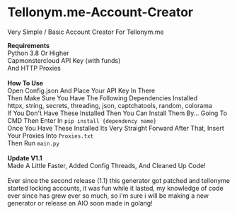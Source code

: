# Tellonym.me-Account-Creator
Very Simple / Basic Account Creator For Tellonym.me

**Requirements** <br />
Python 3.8 Or Higher<br /> Capmonstercloud API Key (with funds)<br />And HTTP Proxies<br /><br />**How To Use**<br />Open Config.json And Place Your API Key In There<br />Then Make Sure You Have The Following Dependencies Installed<br />httpx, string, secrets, threading, json, captchatools, random, colorama<br />If You Don't Have These Installed Then You Can Install Them By... Going To CMD Then Enter In `pip install {dependency name}`<br />Once You Have These Installed Its Very Straight Forward After That, Insert Your Proxies Into `Proxies.txt`<br />Then Run `main.py`<br /><br />**Update V1.1**<br />Made A Little Faster, Added Config Threads, And Cleaned Up Code!
<br /><br />Ever since the second release (1.1) this generator got patched and tellonyme started locking accounts, it was fun while it lasted, my knowledge of code ever since has grew ever so much, so i'm sure i will be making a new generator or release an AIO soon made in golang!
